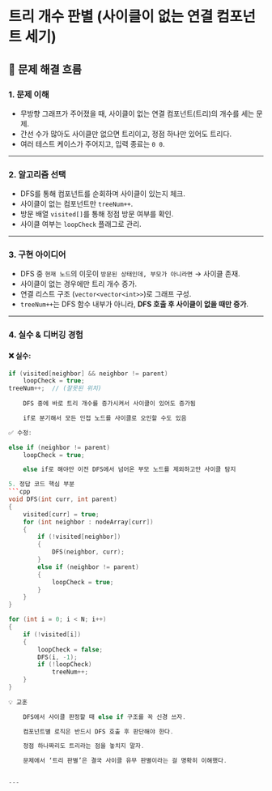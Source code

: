 # 트리 개수 판별 (사이클이 없는 연결 컴포넌트 세기)

## 🧠 문제 해결 흐름

### 1. 문제 이해
- 무방향 그래프가 주어졌을 때, 사이클이 없는 연결 컴포넌트(트리)의 개수를 세는 문제.
- 간선 수가 많아도 사이클만 없으면 트리이고, 정점 하나만 있어도 트리다.
- 여러 테스트 케이스가 주어지고, 입력 종료는 `0 0`.

---

### 2. 알고리즘 선택
- DFS를 통해 컴포넌트를 순회하며 사이클이 있는지 체크.
- 사이클이 없는 컴포넌트만 `treeNum++`.
- 방문 배열 `visited[]`를 통해 정점 방문 여부를 확인.
- 사이클 여부는 `loopCheck` 플래그로 관리.

---

### 3. 구현 아이디어
- DFS 중 `현재 노드`의 이웃이 `방문된 상태인데, 부모가 아니라면` → 사이클 존재.
- 사이클이 없는 경우에만 트리 개수 증가.
- 연결 리스트 구조 (`vector<vector<int>>`)로 그래프 구성.
- `treeNum++`는 DFS 함수 내부가 아니라, **DFS 호출 후 사이클이 없을 때만 증가**.

---

### 4. 실수 & 디버깅 경험

#### ❌ 실수:
```cpp
if (visited[neighbor] && neighbor != parent)
    loopCheck = true;
treeNum++;  // (잘못된 위치)
    
    DFS 중에 바로 트리 개수를 증가시켜서 사이클이 있어도 증가됨

    if로 분기해서 모든 인접 노드를 사이클로 오인할 수도 있음

✅ 수정:

else if (neighbor != parent)
    loopCheck = true;

    else if로 해야만 이전 DFS에서 넘어온 부모 노드를 제외하고만 사이클 탐지

5. 정답 코드 핵심 부분
```cpp
void DFS(int curr, int parent)
{
    visited[curr] = true;
    for (int neighbor : nodeArray[curr])
    {
        if (!visited[neighbor])
        {
            DFS(neighbor, curr);
        }
        else if (neighbor != parent)
        {
            loopCheck = true;
        }
    }
}

for (int i = 0; i < N; i++)
{
    if (!visited[i])
    {
        loopCheck = false;
        DFS(i, -1);
        if (!loopCheck)
            treeNum++;
    }
}
    
💡 교훈

    DFS에서 사이클 판정할 때 else if 구조를 꼭 신경 쓰자.

    컴포넌트별 로직은 반드시 DFS 호출 후 판단해야 한다.

    정점 하나짜리도 트리라는 점을 놓치지 말자.

    문제에서 ‘트리 판별’은 결국 사이클 유무 판별이라는 걸 명확히 이해했다.


---
